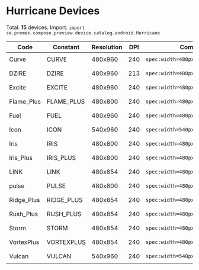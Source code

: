 # Hurricane Devices

Total: **15** devices. Import: `import se.premex.compose.preview.device.catalog.android.Hurricane`

| Code | Constant | Resolution | DPI | Compose Spec | Preview Usage |
|------|----------|------------|-----|-------------|---------------|
| Curve | CURVE | 480x960 | 240 | `spec:width=480px,height=960px,dpi=240` | `@Preview(device = Hurricane.CURVE)` |
| DZIRE | DZIRE | 480x960 | 213 | `spec:width=480px,height=960px,dpi=213` | `@Preview(device = Hurricane.DZIRE)` |
| Excite | EXCITE | 480x960 | 240 | `spec:width=480px,height=960px,dpi=240` | `@Preview(device = Hurricane.EXCITE)` |
| Flame_Plus | FLAME_PLUS | 480x800 | 240 | `spec:width=480px,height=800px,dpi=240` | `@Preview(device = Hurricane.FLAME_PLUS)` |
| Fuel | FUEL | 480x960 | 240 | `spec:width=480px,height=960px,dpi=240` | `@Preview(device = Hurricane.FUEL)` |
| Icon | ICON | 540x960 | 240 | `spec:width=540px,height=960px,dpi=240` | `@Preview(device = Hurricane.ICON)` |
| Iris | IRIS | 480x800 | 240 | `spec:width=480px,height=800px,dpi=240` | `@Preview(device = Hurricane.IRIS)` |
| Iris_Plus | IRIS_PLUS | 480x800 | 240 | `spec:width=480px,height=800px,dpi=240` | `@Preview(device = Hurricane.IRIS_PLUS)` |
| LINK | LINK | 480x854 | 240 | `spec:width=480px,height=854px,dpi=240` | `@Preview(device = Hurricane.LINK)` |
| pulse | PULSE | 480x800 | 240 | `spec:width=480px,height=800px,dpi=240` | `@Preview(device = Hurricane.PULSE)` |
| Ridge_Plus | RIDGE_PLUS | 480x854 | 240 | `spec:width=480px,height=854px,dpi=240` | `@Preview(device = Hurricane.RIDGE_PLUS)` |
| Rush_Plus | RUSH_PLUS | 480x854 | 240 | `spec:width=480px,height=854px,dpi=240` | `@Preview(device = Hurricane.RUSH_PLUS)` |
| Storm | STORM | 480x854 | 240 | `spec:width=480px,height=854px,dpi=240` | `@Preview(device = Hurricane.STORM)` |
| VortexPlus | VORTEXPLUS | 480x854 | 240 | `spec:width=480px,height=854px,dpi=240` | `@Preview(device = Hurricane.VORTEXPLUS)` |
| Vulcan | VULCAN | 540x960 | 240 | `spec:width=540px,height=960px,dpi=240` | `@Preview(device = Hurricane.VULCAN)` |

<!-- Generated automatically. Do not edit manually. -->
